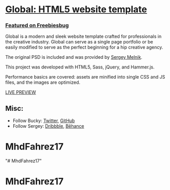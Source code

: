 # [Global: HTML5 website template](http://buckymaler.com/global)

### [Featured on Freebiesbug](http://freebiesbug.com/psd-freebies/global-futuristic-one-page-portfolio-psd-html/)

Global is a modern and sleek website template crafted for professionals in the creative industry. Global can serve as a single page portfolio or be easily modified to serve as the perfect beginning for a hip creative agency.

The original PSD is included and was provided by [Sergey Melnik](https://www.behance.net/SergeyMelnik).

This project was developed with HTML5, Sass, jQuery, and Hammer.js.

Performance basics are covered: assets are minified into single CSS and JS files, and the images are optimized.

[LIVE PREVIEW](http://buckymaler.com/global)

## Misc:

* Follow Bucky: [Twitter](https://twitter.com/BuckyMaler), [GitHub](https://github.com/BuckyMaler)
* Follow Sergey: [Dribbble](https://dribbble.com/sergeymelnik), [Bēhance](https://www.behance.net/SergeyMelnik)
# MhdFahrez17
"# MhdFahrez17" 
# MhdFahrez17
